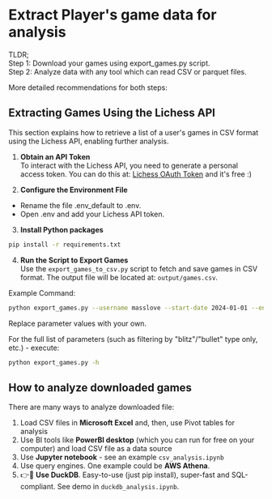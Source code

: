 
# Extract Player's game data for analysis

TLDR;  
Step 1: Download your games using export_games.py script.  
Step 2: Analyze data with any tool which can read CSV or parquet files.  

More detailed recommendations for both steps:

## Extracting Games Using the Lichess API

This section explains how to retrieve a list of a user's games in CSV format using the Lichess API, enabling further analysis.

1. **Obtain an API Token**  
To interact with the Lichess API, you need to generate a personal access token. You can do this at: [Lichess OAuth Token](https://lichess.org/account/oauth/token) and it's free :)

2. **Configure the Environment File**  
- Rename the file .env_default to .env.
- Open .env and add your Lichess API token.

3. **Install Python packages**

```bash
pip install -r requirements.txt
```

4. **Run the Script to Export Games**  
Use the `export_games_to_csv.py` script to fetch and save games in CSV format. The output file will be located at:
`output/games.csv`.
 

Example Command:

```bash
python export_games.py --username masslove --start-date 2024-01-01 --end-date 2024-12-31
```
Replace parameter values with your own.

For the full list of parameters (such as filtering by "blitz"/"bullet" type only, etc.) - execute:

```bash
python export_games.py -h
```

## How to analyze downloaded games

There are many ways to analyze downloaded file:

1. Load CSV files in **Microsoft Excel** and, then, use Pivot tables for analysis
2. Use BI tools like **PowerBI desktop** (which you can run for free on your computer) and load CSV file as a data source
3. Use **Jupyter notebook** - see an example `csv_analysis.ipynb`
4. Use query engines. One example could be **AWS Athena**.
5. 👉🚀 **Use DuckDB**. Easy-to-use (just pip install), super-fast and SQL-compliant. See demo in `duckdb_analysis.ipynb`.

